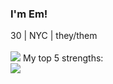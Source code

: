 ### I'm Em!
30 | NYC | they/them <br/><br/>
<img src='https://scontent-lga3-1.xx.fbcdn.net/v/t1.15752-9/182067078_192416006055764_1402496793675609458_n.png?_nc_cat=103&ccb=1-3&_nc_sid=ae9488&_nc_ohc=WJ9JpuHLq6IAX-F6tur&_nc_ht=scontent-lga3-1.xx&oh=8b9ff08cc8a0f8857b36e42c4e9cc6c4&oe=60B753BB'/>
My top 5 strengths:<br/>
<img src='https://media-exp1.licdn.com/dms/image/C4E2DAQGJKi452GktAw/profile-treasury-image-shrink_8192_8192/0/1619192261771?e=1620248400&v=beta&t=zTnBrwcrRwLoM3hg3MWjzEmvXzEhIBzEULndW7i2EVQ'/>
